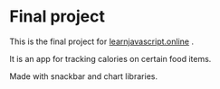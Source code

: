 # Final project

This is the final project for [learnjavascript.online](https://learnjavascript.online) .

It is an app for tracking calories on certain food items.

Made with snackbar and chart libraries.